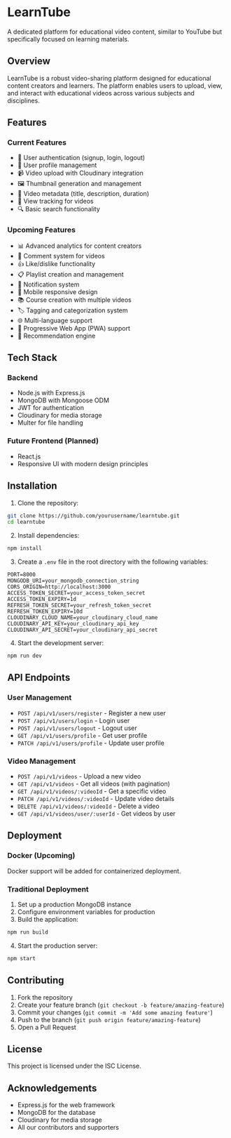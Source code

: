 # LearnTube

A dedicated platform for educational video content, similar to YouTube but specifically focused on learning materials.

## Overview

LearnTube is a robust video-sharing platform designed for educational content creators and learners. The platform enables users to upload, view, and interact with educational videos across various subjects and disciplines.

## Features

### Current Features
- 🔐 User authentication (signup, login, logout)
- 👤 User profile management
- 📹 Video upload with Cloudinary integration
- 🖼️ Thumbnail generation and management
- 📝 Video metadata (title, description, duration)
- 👀 View tracking for videos
- 🔍 Basic search functionality

### Upcoming Features
- 📊 Advanced analytics for content creators
- 💬 Comment system for videos
- 👍 Like/dislike functionality
- 📋 Playlist creation and management
- 🔔 Notification system
- 📱 Mobile responsive design
- 📚 Course creation with multiple videos
- 🏷️ Tagging and categorization system
- 🌐 Multi-language support
- 📲 Progressive Web App (PWA) support
- 🔄 Recommendation engine

## Tech Stack

### Backend
- Node.js with Express.js
- MongoDB with Mongoose ODM
- JWT for authentication
- Cloudinary for media storage
- Multer for file handling

### Future Frontend (Planned)
- React.js
- Responsive UI with modern design principles

## Installation

1. Clone the repository:
```bash
git clone https://github.com/yourusername/learntube.git
cd learntube
```

2. Install dependencies:
```bash
npm install
```

3. Create a `.env` file in the root directory with the following variables:
```
PORT=8000
MONGODB_URI=your_mongodb_connection_string
CORS_ORIGIN=http://localhost:3000
ACCESS_TOKEN_SECRET=your_access_token_secret
ACCESS_TOKEN_EXPIRY=1d
REFRESH_TOKEN_SECRET=your_refresh_token_secret
REFRESH_TOKEN_EXPIRY=10d
CLOUDINARY_CLOUD_NAME=your_cloudinary_cloud_name
CLOUDINARY_API_KEY=your_cloudinary_api_key
CLOUDINARY_API_SECRET=your_cloudinary_api_secret
```

4. Start the development server:
```bash
npm run dev
```

## API Endpoints

### User Management
- `POST /api/v1/users/register` - Register a new user
- `POST /api/v1/users/login` - Login user
- `POST /api/v1/users/logout` - Logout user
- `GET /api/v1/users/profile` - Get user profile
- `PATCH /api/v1/users/profile` - Update user profile

### Video Management
- `POST /api/v1/videos` - Upload a new video
- `GET /api/v1/videos` - Get all videos (with pagination)
- `GET /api/v1/videos/:videoId` - Get a specific video
- `PATCH /api/v1/videos/:videoId` - Update video details
- `DELETE /api/v1/videos/:videoId` - Delete a video
- `GET /api/v1/videos/user/:userId` - Get videos by user

## Deployment

### Docker (Upcoming)
Docker support will be added for containerized deployment.

### Traditional Deployment
1. Set up a production MongoDB instance
2. Configure environment variables for production
3. Build the application:
```bash
npm run build
```
4. Start the production server:
```bash
npm start
```

## Contributing

1. Fork the repository
2. Create your feature branch (`git checkout -b feature/amazing-feature`)
3. Commit your changes (`git commit -m 'Add some amazing feature'`)
4. Push to the branch (`git push origin feature/amazing-feature`)
5. Open a Pull Request

## License

This project is licensed under the ISC License.

## Acknowledgements

- Express.js for the web framework
- MongoDB for the database
- Cloudinary for media storage
- All our contributors and supporters
